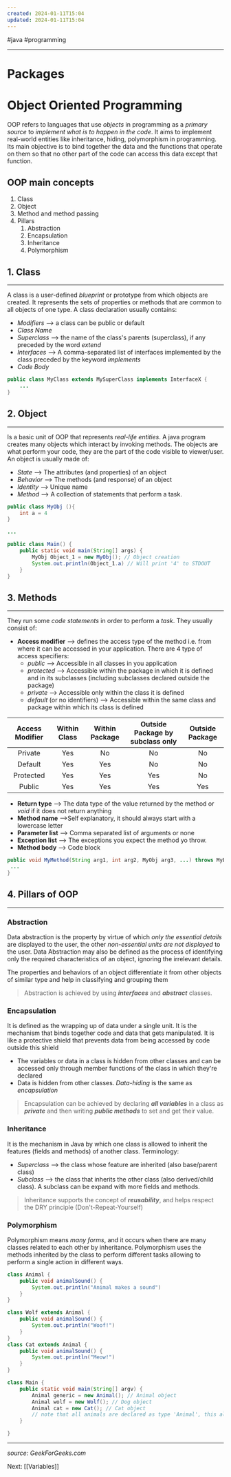 ```yaml
---
created: 2024-01-11T15:04
updated: 2024-01-11T15:04
---
```

#java #programming 

---
# Packages


# Object Oriented Programming
OOP refers to languages that use *objects* in programming as a *primary source* to *implement what is to happen in the code*. It aims to implement real-world entities like inheritance, hiding, polymorphism in programming. Its main objective is to bind together the data and the functions that operate on them so that no other part of the code can access this data except that function.

## OOP main concepts
1. Class
2. Object
3. Method and method passing
4. Pillars
	1. Abstraction
	2. Encapsulation
	3. Inheritance
	4. Polymorphism

## 1. Class
---
A class is a user-defined *blueprint* or prototype from which objects are created. It represents the sets of properties or methods that are common to all objects of one type.
A class declaration usually contains:
- *Modifiers* --> a class can be public or default
- *Class Name*
- *Superclass* --> the name of the class's parents (superclass), if any preceded by the word *extend*
- *Interfaces* --> A comma-separated list of interfaces implemented by the class preceded by the keyword *implements*
- *Code Body*

```java
public class MyClass extends MySuperClass implements InterfaceX {
	...
}
```

## 2. Object
---
Is a basic unit of OOP that represents *real-life entities*. A java program creates many objects which interact by invoking methods. The objects are what perform your code, they are the part of the code visible to viewer/user. An object is usually made of:
- *State* --> The attributes (and properties) of an object
- *Behavior* --> The methods (and response) of an object
- *Identity* --> Unique name
- *Method*  --> A collection of statements that perform a task.

```java
public class MyObj (){
	int a = 4
}

...

public class Main() {
	public static void main(String[] args) {
		MyObj Object_1 = new MyObj(); // Object creation
		System.out.println(Object_1.a) // Will print '4' to STDOUT
	}
}
```

## 3. Methods
---
They run some *code statements* in order to perform a *task*. They usually consist of:
-  **Access modifier** --> defines the access type of the method i.e. from where it can be accessed in your application. There are 4 type of access specifiers:
	- *public* --> Accessible in all classes in you application
	- *protected* --> Accessible within the package in which it is defined and in its subclasses (including subclasses declared outside the package)
	- *private* --> Accessible only within the class it is defined
	- *default* (or no identifiers) --> Accessible within the same class and package within which its class is defined

| Access Modifier | Within Class | Within Package | Outside Package by subclass only | Outside Package |
|:---------------:|:------------:|:--------------:|:--------------------------------:|:---------------:|
|     Private     |     Yes      |       No       |                No                |       No        |
|     Default     |     Yes      |      Yes       |                No                |       No        |
|    Protected    |     Yes      |      Yes       |               Yes                |       No        |
|     Public      |     Yes      |      Yes       |               Yes                |       Yes       |


- **Return type** --> The data type of the value returned by the method or *void* if it does not return anything
- **Method name** -->Self explanatory, it should always start with a lowercase letter
- **Parameter list** --> Comma separated list of arguments or none
- **Exception list** --> The exceptions you expect the method yo throw.
- **Method body** --> Code block

```java
public void MyMethod(String arg1, int arg2, MyObj arg3, ...) throws MyException {
 ...
}
```

## 4. Pillars of OOP
---
### Abstraction
Data abstraction is the property by virtue of which *only the essential details* are displayed to the user, the other *non-essential units are not displayed* to the user. Data Abstraction may also be defined as the process of identifying only the required characteristics of an object, ignoring the irrelevant details. 

The properties and behaviors of an object differentiate it from other objects of similar type and help in classifying and grouping them

> Abstraction is achieved by using ***interfaces*** and ***abstract*** classes.

### Encapsulation
It is defined as the wrapping up of data under a single unit. It is the mechanism that binds together code and data that gets manipulated. It is like a protective shield that prevents data from being accessed by code outside this shield

- The variables or data in a class is hidden from other classes and can be accessed only through member functions of the class in which they're declared
- Data is hidden from other classes. *Data-hiding* is the same as *encapsulation*

> Encapsulation can be achieved by declaring ***all variables*** in a class as ***private*** and then writing ***public methods*** to set and get their value.

### Inheritance
It is the mechanism in Java by which one class is allowed to inherit the features (fields and methods) of another class. Terminology:
- *Superclass*  --> the class whose feature are inherited  (also base/parent class)
- *Subclass* --> the class that inherits the other class (also derived/child class). A subclass can be expand with more fields and methods.

> Inheritance supports the concept of ***reusability***, and helps respect the DRY principle (Don't-Repeat-Yourself)

### Polymorphism
Polymorphism means *many forms*, and it occurs when there are many classes related to each other by inheritance. Polymorphism uses the methods inherited by the class to perform different tasks allowing to perform a single action in different ways.

```java
class Animal {
	public void animalSound() {
		System.out.println("Animal makes a sound")
	}
}

class Wolf extends Animal {
	public void animalSound() {
		System.out.println("Woof!")
	}
}
class Cat extends Animal {
	public void animalSound() {
		System.out.println("Meow!")
	}
}

class Main {
	public static void main(String[] argv) {
		Animal generic = new Animal(); // Animal object
		Animal wolf = new Wolf(); // Dog object
		Animal cat = new Cat(); // Cat object
		// note that all animals are declared as type 'Animal', this allowes flexibility
	}

}
```

---

*source: GeekForGeeks.com*

Next: [[Variables]]
